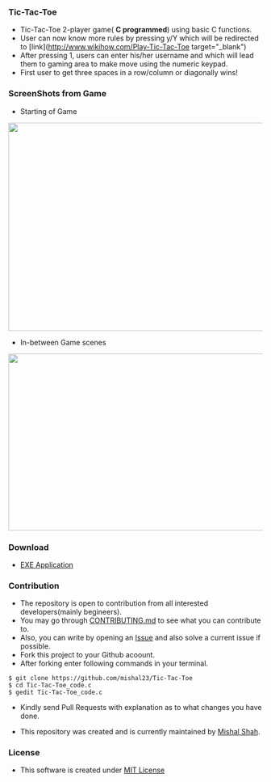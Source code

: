 ### Tic-Tac-Toe
- Tic-Tac-Toe 2-player game( **C programmed**) using basic C functions.
- User can now know more rules by pressing y/Y which will be redirected to [link](http://www.wikihow.com/Play-Tic-Tac-Toe target="_blank")
- After pressing 1, users can enter his/her username and which will lead them to gaming area to make move using the numeric keypad.
- First user to get three spaces in a row/column or diagonally wins!

### ScreenShots from Game
- Starting of Game
<img src="https://github.com/mishal23/Tic-Tac-Toe/blob/master/images/start.png" width="734" height="412" />

- In-between Game scenes 
<img src="https://github.com/mishal23/Tic-Tac-Toe/blob/master/images/in%20between.png" width="623" height="350" />

### Download
- [EXE Application](https://drive.google.com/open?id=0B0NP6taS3z-yY3EydzNPcU1OQnc)

### Contribution
- The repository is open to contribution from all interested developers(mainly begineers).
- You may go through [CONTRIBUTING.md](https://github.com/mishal23/Tic-Tac-Toe/blob/master/CONTRIBUTING.md) to see what you can contribute to.
- Also, you can write by opening an [Issue](https://github.com/mishal23/Tic-Tac-Toe/issues) and also solve a current issue if possible.
- Fork this project to your Github acoount.
- After forking enter following commands in your terminal.
```
$ git clone https://github.com/mishal23/Tic-Tac-Toe
$ cd Tic-Tac-Toe_code.c
$ gedit Tic-Tac-Toe_code.c
```
- Kindly send Pull Requests with explanation as to what changes you have done.

- This repository was created and is currently maintained by [Mishal Shah](https://github.com/mishal23).

### License
- This software is created under [MIT License](https://github.com/mishal23/Tic-Tac-Toe/blob/master/LICENSE)
